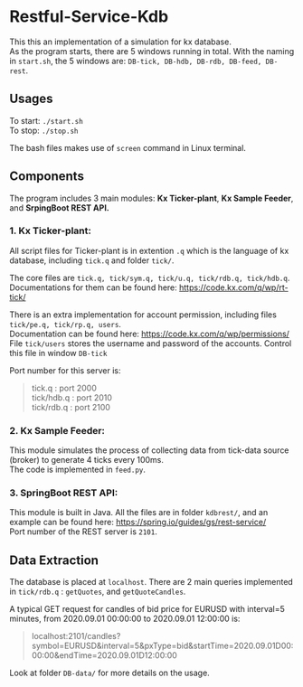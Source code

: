 # Restful-Service-Kdb
 
This this an implementation of a simulation for kx database. <br />
As the program starts, there are 5 windows running in total. With the naming in `start.sh`, the 5 windows are: `DB-tick, DB-hdb, DB-rdb, DB-feed, DB-rest`.

## Usages
To start: `./start.sh` <br />
To stop: `./stop.sh` <br />

The bash files makes use of `screen` command in Linux terminal.
## Components
The program includes 3 main modules: **Kx Ticker-plant**, **Kx Sample Feeder**, and **SrpingBoot REST API.**
### 1. Kx Ticker-plant:
All script files for Ticker-plant is in extention `.q` which is the language of kx database, including `tick.q` and folder `tick/`.

The core files are `tick.q, tick/sym.q, tick/u.q, tick/rdb.q, tick/hdb.q`.  <br />
Documentations for them can be found here: https://code.kx.com/q/wp/rt-tick/

There is an extra implementation for account permission, including files `tick/pe.q, tick/rp.q, users`. <br />
Documentation can be found here: https://code.kx.com/q/wp/permissions/ <br />
File `tick/users` stores the username and password of the accounts. Control this file in window `DB-tick`

Port number for this server is:
> tick.q : port 2000 <br />
> tick/hdb.q : port 2010 <br />
> tick/rdb.q : port 2100 <br />
### 2. Kx Sample Feeder:
This module simulates the process of collecting data from tick-data source (broker) to generate 4 ticks every 100ms. <br />
The code is implemented in `feed.py`. 
### 3. SpringBoot REST API:
This module is built in Java. All the files are in folder `kdbrest/`, and an example can be found here: https://spring.io/guides/gs/rest-service/  <br />
Port number of the REST server is `2101`.
## Data Extraction
The database is placed at `localhost`.
There are 2 main queries implemented in `tick/rdb.q` : `getQuotes`, and `getQuoteCandles`. <br />

A typical GET request for candles of bid price for EURUSD with interval=5 minutes, from 2020.09.01 00:00:00 to 2020.09.01 12:00:00 is: 
> localhost:2101/candles?symbol=EURUSD&interval=5&pxType=bid&startTime=2020.09.01D00:00:00&endTime=2020.09.01D12:00:00

Look at folder `DB-data/` for more details on the usage.
